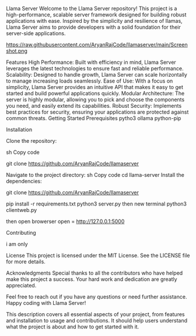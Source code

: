 Llama Server
Welcome to the Llama Server repository! This project is a high-performance, scalable server framework designed for building robust applications with ease. Inspired by the simplicity and resilience of llamas, Llama Server aims to provide developers with a solid foundation for their server-side applications.

https://raw.githubusercontent.com/AryanRajCode/llamaserver/main/Screenshot.png


Features
High Performance: Built with efficiency in mind, Llama Server leverages the latest technologies to ensure fast and reliable performance.
Scalability: Designed to handle growth, Llama Server can scale horizontally to manage increasing loads seamlessly.
Ease of Use: With a focus on simplicity, Llama Server provides an intuitive API that makes it easy to get started and build powerful applications quickly.
Modular Architecture: The server is highly modular, allowing you to pick and choose the components you need, and easily extend its capabilities.
Robust Security: Implements best practices for security, ensuring your applications are protected against common threats.
Getting Started
Prerequisites
pytho3
ollama
python-pip


Installation


Clone the repository:

sh
Copy code

git clone https://github.com/AryanRajCode/llamaserver

Navigate to the project directory:
sh
Copy code
cd llama-server
Install the dependencies:

git clone https://github.com/AryanRajCode/llamaserver

pip install -r requirements.txt
python3 server.py
then new terminal
python3 clientweb.py

then open browerser open = http://127.0.0.1:5000





Contributing

i am only

License
This project is licensed under the MIT License. See the LICENSE file for more details.

Acknowledgments
Special thanks to all the contributors who have helped make this project a success. Your hard work and dedication are greatly appreciated.

Feel free to reach out if you have any questions or need further assistance. Happy coding with Llama Server!

This description covers all essential aspects of your project, from features and installation to usage and contributions. It should help users understand what the project is about and how to get started with it.





